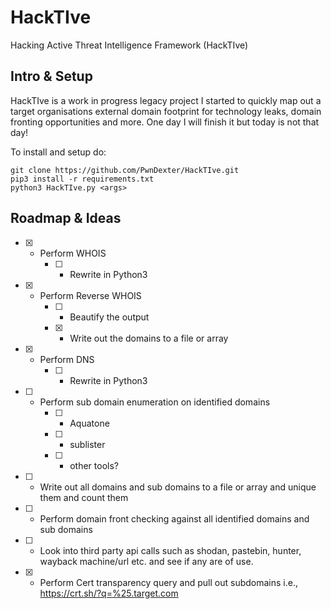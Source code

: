 # HackTIve
Hacking Active Threat Intelligence Framework (HackTIve)

## Intro & Setup

HackTIve is a work in progress legacy project I started to quickly map out a target organisations external domain footprint for technology leaks, domain fronting opportunities and more. One day I will finish it but today is not that day!

To install and setup do:
```
git clone https://github.com/PwnDexter/HackTIve.git
pip3 install -r requirements.txt
python3 HackTIve.py <args>
```

## Roadmap & Ideas

- [x] - Perform WHOIS
    - [ ] - Rewrite in Python3
- [x] - Perform Reverse WHOIS
    - [ ] - Beautify the output
    - [x] - Write out the domains to a file or array
- [x] - Perform DNS
    - [ ] - Rewrite in Python3
- [ ] - Perform sub domain enumeration on identified domains
    - [ ] - Aquatone
    - [ ] - sublister
    - [ ] - other tools?
- [ ] - Write out all domains and sub domains to a file or array and unique them and count them
- [ ] - Perform domain front checking against all identified domains and sub domains
- [ ] - Look into third party api calls such as shodan, pastebin, hunter, wayback machine/url etc. and see if any are of use.
- [x] - Perform Cert transparency query and pull out subdomains i.e., https://crt.sh/?q=%25.target.com
